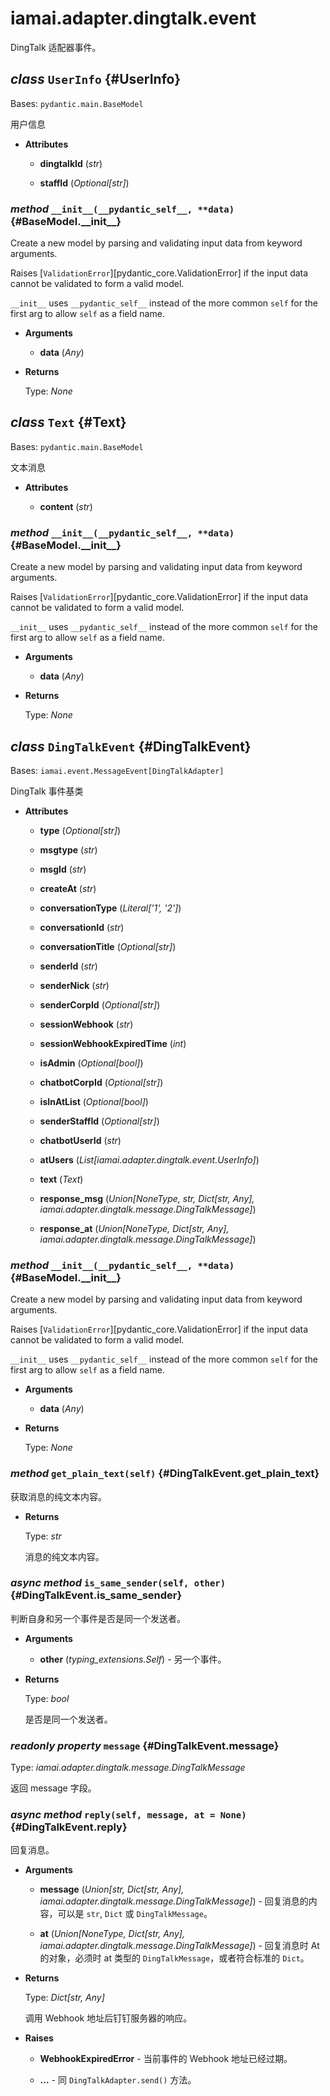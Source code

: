 # iamai.adapter.dingtalk.event

DingTalk 适配器事件。

## _class_ `UserInfo` {#UserInfo}

Bases: `pydantic.main.BaseModel`

用户信息

- **Attributes**

  - **dingtalkId** (_str_)

  - **staffId** (_Optional\[str\]_)

### _method_ `__init__(__pydantic_self__, **data)` {#BaseModel.\_\_init\_\_}

Create a new model by parsing and validating input data from keyword arguments.

Raises [`ValidationError`][pydantic_core.ValidationError] if the input data cannot be
validated to form a valid model.

`__init__` uses `__pydantic_self__` instead of the more common `self` for the first arg to
allow `self` as a field name.

- **Arguments**

  - **data** (_Any_)

- **Returns**

  Type: _None_

## _class_ `Text` {#Text}

Bases: `pydantic.main.BaseModel`

文本消息

- **Attributes**

  - **content** (_str_)

### _method_ `__init__(__pydantic_self__, **data)` {#BaseModel.\_\_init\_\_}

Create a new model by parsing and validating input data from keyword arguments.

Raises [`ValidationError`][pydantic_core.ValidationError] if the input data cannot be
validated to form a valid model.

`__init__` uses `__pydantic_self__` instead of the more common `self` for the first arg to
allow `self` as a field name.

- **Arguments**

  - **data** (_Any_)

- **Returns**

  Type: _None_

## _class_ `DingTalkEvent` {#DingTalkEvent}

Bases: `iamai.event.MessageEvent[DingTalkAdapter]`

DingTalk 事件基类

- **Attributes**

  - **type** (_Optional\[str\]_)

  - **msgtype** (_str_)

  - **msgId** (_str_)

  - **createAt** (_str_)

  - **conversationType** (_Literal\['1', '2'\]_)

  - **conversationId** (_str_)

  - **conversationTitle** (_Optional\[str\]_)

  - **senderId** (_str_)

  - **senderNick** (_str_)

  - **senderCorpId** (_Optional\[str\]_)

  - **sessionWebhook** (_str_)

  - **sessionWebhookExpiredTime** (_int_)

  - **isAdmin** (_Optional\[bool\]_)

  - **chatbotCorpId** (_Optional\[str\]_)

  - **isInAtList** (_Optional\[bool\]_)

  - **senderStaffId** (_Optional\[str\]_)

  - **chatbotUserId** (_str_)

  - **atUsers** (_List\[iamai.adapter.dingtalk.event.UserInfo\]_)

  - **text** (_Text_)

  - **response\_msg** (_Union\[NoneType, str, Dict\[str, Any\], iamai.adapter.dingtalk.message.DingTalkMessage\]_)

  - **response\_at** (_Union\[NoneType, Dict\[str, Any\], iamai.adapter.dingtalk.message.DingTalkMessage\]_)

### _method_ `__init__(__pydantic_self__, **data)` {#BaseModel.\_\_init\_\_}

Create a new model by parsing and validating input data from keyword arguments.

Raises [`ValidationError`][pydantic_core.ValidationError] if the input data cannot be
validated to form a valid model.

`__init__` uses `__pydantic_self__` instead of the more common `self` for the first arg to
allow `self` as a field name.

- **Arguments**

  - **data** (_Any_)

- **Returns**

  Type: _None_

### _method_ `get_plain_text(self)` {#DingTalkEvent.get\_plain\_text}

获取消息的纯文本内容。

- **Returns**

  Type: _str_

  消息的纯文本内容。

### _async method_ `is_same_sender(self, other)` {#DingTalkEvent.is\_same\_sender}

判断自身和另一个事件是否是同一个发送者。

- **Arguments**

  - **other** (_typing\_extensions.Self_) - 另一个事件。

- **Returns**

  Type: _bool_

  是否是同一个发送者。

### _readonly property_ `message` {#DingTalkEvent.message}

Type: _iamai.adapter.dingtalk.message.DingTalkMessage_

返回 message 字段。

### _async method_ `reply(self, message, at = None)` {#DingTalkEvent.reply}

回复消息。

- **Arguments**

  - **message** (_Union\[str, Dict\[str, Any\], iamai.adapter.dingtalk.message.DingTalkMessage\]_) - 回复消息的内容，可以是 `str`, `Dict` 或 `DingTalkMessage`。

  - **at** (_Union\[NoneType, Dict\[str, Any\], iamai.adapter.dingtalk.message.DingTalkMessage\]_) - 回复消息时 At 的对象，必须时 at 类型的 `DingTalkMessage`，或者符合标准的 `Dict`。

- **Returns**

  Type: _Dict\[str, Any\]_

  调用 Webhook 地址后钉钉服务器的响应。

- **Raises**

  - **WebhookExpiredError** - 当前事件的 Webhook 地址已经过期。

  - **...** - 同 `DingTalkAdapter.send()` 方法。

